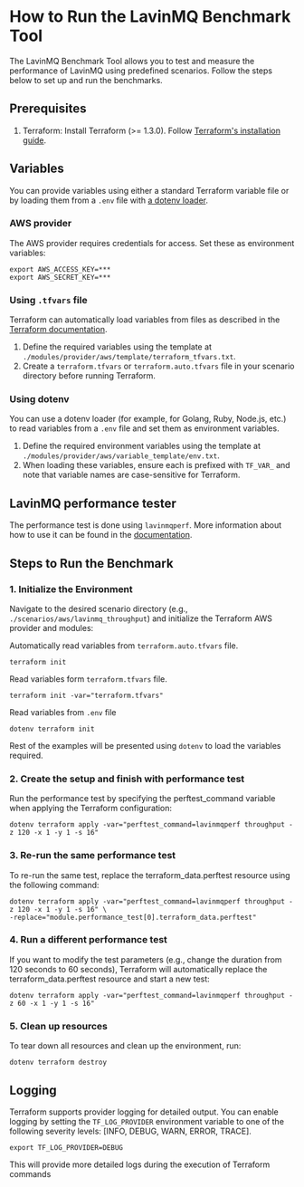 # How to Run the LavinMQ Benchmark Tool

The LavinMQ Benchmark Tool allows you to test and measure the performance of LavinMQ using
predefined scenarios. Follow the steps below to set up and run the benchmarks.

## Prerequisites

1. Terraform: Install Terraform (>= 1.3.0). Follow [Terraform's installation guide](https://developer.hashicorp.com/terraform/install).

## Variables

You can provide variables using either a standard Terraform variable file or by loading them from a
`.env` file with [a dotenv loader](https://github.com/bkeepers/dotenv).

### AWS provider

The AWS provider requires credentials for access. Set these as environment variables:

```console
export AWS_ACCESS_KEY=***
export AWS_SECRET_KEY=***
```

### Using `.tfvars` file

Terraform can automatically load variables from files as described in the [Terraform documentation](https://developer.hashicorp.com/terraform/language/values/variables#variable-definitions-tfvars-files).

1. Define the required variables using the template at
   `./modules/provider/aws/template/terraform_tfvars.txt`.
2. Create a `terraform.tfvars` or `terraform.auto.tfvars` file in your scenario directory before
   running Terraform.

### Using dotenv

You can use a dotenv loader (for example, for Golang, Ruby, Node.js, etc.) to read variables from a
`.env` file and set them as environment variables.

1. Define the required environment variables using the template at
   `./modules/provider/aws/variable_template/env.txt`.
2. When loading these variables, ensure each is prefixed with `TF_VAR_` and note that variable names
   are case-sensitive for Terraform.

## LavinMQ performance tester

The performance test is done using `lavinmqperf`. More information about how to use it can be
found in the [documentation](https://lavinmq.com/documentation/lavinmqperf).

## Steps to Run the Benchmark

### 1. Initialize the Environment

Navigate to the desired scenario directory (e.g., `./scenarios/aws/lavinmq_throughput`) and
initialize the Terraform AWS provider and modules:

Automatically read variables from `terraform.auto.tfvars` file.

```console
terraform init
```

Read variables form `terraform.tfvars` file.

```console
terraform init -var="terraform.tfvars"
```

Read variables from `.env` file

```console
dotenv terraform init
```

Rest of the examples will be presented using `dotenv` to load the variables required.

### 2. Create the setup and finish with performance test

Run the performance test by specifying the perftest_command variable when applying the Terraform
configuration:

```console
dotenv terraform apply -var="perftest_command=lavinmqperf throughput -z 120 -x 1 -y 1 -s 16"
```

### 3. Re-run the same performance test

To re-run the same test, replace the terraform_data.perftest resource using the following command:

```console
dotenv terraform apply -var="perftest_command=lavinmqperf throughput -z 120 -x 1 -y 1 -s 16" \
-replace="module.performance_test[0].terraform_data.perftest"
```

### 4. Run a different performance test

If you want to modify the test parameters (e.g., change the duration from 120 seconds to 60 seconds),
Terraform will automatically replace the terraform_data.perftest resource and start a new test:

```console
dotenv terraform apply -var="perftest_command=lavinmqperf throughput -z 60 -x 1 -y 1 -s 16"
```

### 5. Clean up resources

To tear down all resources and clean up the environment, run:

```console
dotenv terraform destroy
```

## Logging

Terraform supports provider logging for detailed output. You can enable logging by setting the
`TF_LOG_PROVIDER` environment variable to one of the following severity levels:
[INFO, DEBUG, WARN, ERROR, TRACE].

```console
export TF_LOG_PROVIDER=DEBUG
```

This will provide more detailed logs during the execution of Terraform commands
